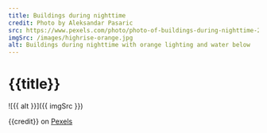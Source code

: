 ```yaml
---
title: Buildings during nighttime
credit: Photo by Aleksandar Pasaric
src: https://www.pexels.com/photo/photo-of-buildings-during-nighttime-2603464/
imgSrc: /images/highrise-orange.jpg
alt: Buildings during nighttime with orange lighting and water below
---
```


# {{title}}

![{{ alt }}]({{ imgSrc }})

{{credit}} on [Pexels]({{url}})